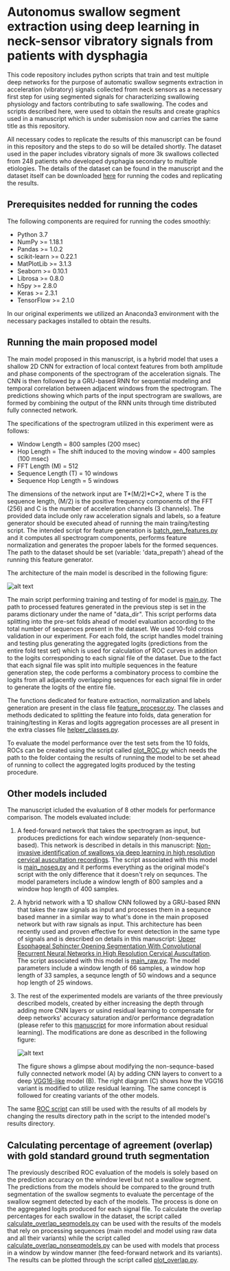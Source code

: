 # Autonomus swallow segment extraction using deep learning in neck-sensor vibratory signals from patients with dysphagia

This code repository includes python scripts that train and test multiple deep networks for the purpose of automatic swallow segments extraction in acceleration (vibratory) signals collected from neck sensors as a necessary first step for using segmented signals for characterizing swallowing physiology and factors contributing to safe swallowing. The codes and scripts described here, were used to obtain the results and create graphics used in a manuscript which is under submission now and carries the same title as this repository.

All necessary codes to replicate the results of this manuscript can be found in this repository and the steps to do so will be detailed shortly. The dataset used in the paper includes vibratory signals of more 3k swallows collected from 248 patients who  developed dysphagia secondary to multiple etiologies. The details of the dataset can be found in the manuscript and the dataset itself can be downloaded [here](https://doi.org/10.5281/zenodo.4539695) for running the codes and replicating the results.

## Prerequisites nedded for running the codes

The following components are required for running the codes smoothly:

+ Python 3.7
+ NumPy >= 1.18.1
+ Pandas >= 1.0.2
+ scikit-learn >= 0.22.1
+ MatPlotLib >= 3.1.3
+ Seaborn >= 0.10.1
+ Librosa >= 0.8.0
+ h5py >= 2.8.0
+ Keras >= 2.3.1
+ TensorFlow >= 2.1.0

In our original experiments we utilized an Anaconda3 environment with the necessary packages installed to obtain the results.

## Running the main proposed model

The main model proposed in this manuscript, is a hybrid model that uses a shallow 2D CNN for extraction of local context features from both amplitude and phase components of the spectrogram of the acceleration signals. The CNN is then followed by a GRU-based RNN for sequential modeling and temporal correlation between adjacent windows from the spectrogram. The predictions showing which parts of the input spectrogram are swallows, are formed by combining the output of the RNN units through time distributed fully connected network.

The specifications of the spectrogram utilized in this experiment were as follows:

+ Window Length = 800 samples (200 msec)
+ Hop Length = The shift induced to the moving window = 400 samples (100 msec)
+ FFT Length (M) = 512
+ Sequence Length (T) = 10 windows
+ Sequence Hop Length = 5 windows

The dimensions of the network input are T\*(M/2)\*C\*2, where T is the sequence length, (M/2) is the positive frequency components of the FFT (256) and C is the number of acceleration channels (3 channels). The provided data include only raw acceleration signals and labels, so a feature generator should be executed ahead of running the main traiing/testing script. The intended script for feature generation is [batch_gen_features.py](./batch_gen_features.py) and it computes all spectrogram components, performs feature normalization and generates the propoer labels for the formed sequences. The path to the dataset should be set (variable: 'data_prepath') ahead of the running this feature generator.

The architecture of the main model is described in the following figure:

![alt text](./figures/Network_Arch.png)

The main script performing training and testing of for model is [main.py](./main.py). The path to processed features generated in the previous step is set in the params dictionary under the name of "data_dir". This script performs data splitting into the pre-set folds ahead of model evaluation according to the total number of sequences present in the dataset. We used 10-fold cross validation in our experiment. For each fold, the script handles model training and testing plus generating the aggregated logits (predictions from the entire fold test set) which is used for calculation of ROC curves in addition to the logits corresponding to each signal file of the dataset. Due to the fact that each signal file was split into multiple sequences in the feature generation step, the code performs a combinatory process to combine the logits from all adjacently overlapping sequences for each signal file in order to generate the logits of the entire file.

The functions dedicated for feature extraction, normalization and labels generation are present in the class file [feature_procesor.py](./feature_procesor.py). The classes and methods dedicated to splitting the feature into folds, data generation for training/testing in Keras and logits aggregation processes are all present in the extra classes file [helper_classes.py](./helper_classes.py).

To evaluate the model performance over the test sets from the 10 folds, ROCs can be created using the script called [plot_ROC.py](./utilities/plot_ROC.py) which needs the path to the folder containg the results of running the model to be set ahead of running to collect the aggregated logits produced by the testing procedure.

## Other models included

The manuscript icluded the evaluation of 8 other models for performance comparison. The models evaluated include:

1. A feed-forward network that takes the spectrogram as input, but produces predictions for  each window separately (non-sequence-based). This network is described in details in this manuscript: [Non-invasive identification of swallows via deep learning in high resolution cervical auscultation recordings](https://www.nature.com/articles/s41598-020-65492-1). The script associated with this model is [main_noseq.py](./main_noseq.py) and it performs everything as the original model's script with the only difference that it doesn't rely on sequnces. The model parameters include a window length of 800 samples and a window hop length of 400 samples.
2. A hybrid network with a 1D shallow CNN followed by a GRU-based RNN that takes the raw signals as input and processes them in a sequnce based manner in a similar way to what's done in the main proposed network but with raw signals as input. This architecture has been recently used and proven effective for event detection in the same type of signals and is described on details in this manuscript: [Upper Esophageal Sphincter Opening Segmentation With Convolutional Recurrent Neural Networks in High Resolution Cervical Auscultation](https://arxiv.org/abs/2010.04541). The script associated with this model is [main_raw.py](./main_raw.py). The model parameters include a window length of 66 samples, a window hop length of 33 samples, a sequnce length of 50 windows and a sequnce hop length of 25 windows.

3. The rest of the experimented models are variants of the three previously described models, created by either increasing the depth through adding more CNN layers or usind residual learning to compensate for deep networks' accuracy saturation and/or performance degradation (please refer to this [manuscript](https://arxiv.org/abs/1512.03385) for more information about residual learning). The modifications are done as described in the following figure:

    ![alt text](./figures/NetComp.png)

    The figure shows a glimpse about modifying the non-sequnce-based fully connected network model (A) by adding CNN layers to convert to a deep [VGG16-like](https://arxiv.org/abs/1409.1556) model (B). The right diagram (C) shows how the VGG16 variant is modified to utilize residual learning. The same concept is followed for creating variants of the other models.

The same [ROC script](./utilities/plot_ROC.py) can still be used with the results of all models by changing the results directory path in the script to the intended model's results directory.

## Calculating percentage of agreement (overlap) with gold standard ground truth segmentation

The previously described ROC evaluation of the models is solely based on the prediction accuracy on the window level but not a swallow segment. The predictions from the models should be compared to the ground  truth segmentation of the swallow segments to evaluate the percentage of the swallow segment detected by each of the models. The process is done on the aggregated logits produced for each signal file. To calculate the overlap percentages for each swallow in the dataset, the script called [calculate_overlap_seqmodels.py](./utilities/calculate_overlap_seqmodels.py) can be used with the results of the models that rely on processing sequences (main model and model using raw data and all their variants) while the script called [calculate_overlap_nonseqmodels.py](./utilities/calculate_overlap_nonseqmodels.py) can be used with models that process in a window by window manner (the feed-forward network and its variants). The results can be plotted through the script called [plot_overlap.py](./utilities/plot_overlap.py).